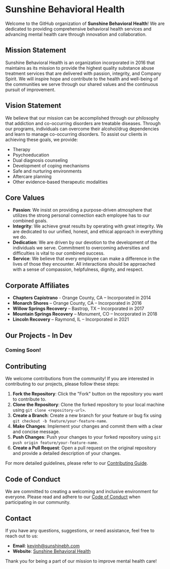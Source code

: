 # Sunshine Behavioral Health

Welcome to the GitHub organization of **Sunshine Behavioral Health**! We are dedicated to providing comprehensive behavioral health services and advancing mental health care through innovation and collaboration.

## Mission Statement

Sunshine Behavioral Health is an organization incorporated in 2016 that maintains as its mission to provide the highest quality substance abuse treatment services that are delivered with passion, integrity, and Company Spirit. We will inspire hope and contribute to the health and well-being of the communities we serve through our shared values and the continuous pursuit of improvement.

## Vision Statement

We believe that our mission can be accomplished through our philosophy that addiction and co-occurring disorders are treatable diseases. Through our programs, individuals can overcome their alcohol/drug dependencies and learn to manage co-occurring disorders. To assist our clients in achieving these goals, we provide:
- Therapy
- Psychoeducation
- Dual diagnosis counseling
- Development of coping mechanisms
- Safe and nurturing environments
- Aftercare planning
- Other evidence-based therapeutic modalities

## Core Values

- **Passion**: We insist on providing a purpose-driven atmosphere that utilizes the strong personal connection each employee has to our combined goals.
- **Integrity**: We achieve great results by operating with great integrity. We are dedicated to our unified, honest, and ethical approach in everything we do.
- **Dedication**: We are driven by our devotion to the development of the individuals we serve. Commitment to overcoming adversities and difficulties is vital to our combined success.
- **Service**: We believe that every employee can make a difference in the lives of those they encounter. All interactions should be approached with a sense of compassion, helpfulness, dignity, and respect.

## Corporate Affiliates

- **Chapters Capistrano** - Orange County, CA – Incorporated in 2014
- **Monarch Shores** – Orange County, CA – Incorporated in 2016
- **Willow Springs Recovery** – Bastrop, TX – Incorporated in 2017
- **Mountain Springs Recovery** – Monument, CO – Incorporated in 2018
- **Lincoln Recovery** – Raymond, IL – Incorporated in 2021

## Our Projects - In Dev

### Coming Soon!

## Contributing

We welcome contributions from the community! If you are interested in contributing to our projects, please follow these steps:

1. **Fork the Repository**: Click the "Fork" button on the repository you want to contribute to.
2. **Clone the Repository**: Clone the forked repository to your local machine using `git clone <repository-url>`.
3. **Create a Branch**: Create a new branch for your feature or bug fix using `git checkout -b feature/your-feature-name`.
4. **Make Changes**: Implement your changes and commit them with a clear and concise message.
5. **Push Changes**: Push your changes to your forked repository using `git push origin feature/your-feature-name`.
6. **Create a Pull Request**: Open a pull request on the original repository and provide a detailed description of your changes.

For more detailed guidelines, please refer to our [Contributing Guide](https://github.com/SunshineBehavioralHealth/Contributing.md).

## Code of Conduct

We are committed to creating a welcoming and inclusive environment for everyone. Please read and adhere to our [Code of Conduct](https://github.com/SunshineBehavioralHealth/Code_of_Conduct.md) when participating in our community.

## Contact

If you have any questions, suggestions, or need assistance, feel free to reach out to us:

- **Email**: kevinh@sunshinebh.com
- **Website**: [Sunshine Behavioral Health](https://sunshinebh.sharepoint.com/sites/Intranet)

Thank you for being a part of our mission to improve mental health care!
